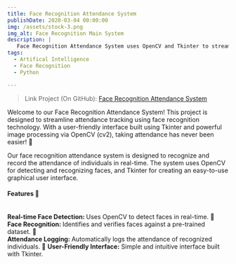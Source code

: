 ```yaml
---
title: Face Recognition Attendance System
publishDate: 2020-03-04 00:00:00
img: /assets/stock-3.png
img_alt: Face Recognition Main System
description: |
   Face Recognition Attendance System uses OpenCV and Tkinter to streamline attendance tracking through real-time face detection and recognition.
tags:
  - Artifical Intelligence
  - Face Recognition
  - Python

---
```

> Link Project (On GitHub): <a href="https://github.com/RaionChan/Face_Recognition" target="_blank">Face Recognition Attendance System</a>


Welcome to our Face Recognition Attendance System! This project is designed to streamline attendance tracking using face recognition technology. With a user-friendly interface built using Tkinter and powerful image processing via OpenCV (cv2), taking attendance has never been easier! 🥳

Our face recognition attendance system is designed to recognize and record the attendance of individuals in real-time. The system uses OpenCV for detecting and recognizing faces, and Tkinter for creating an easy-to-use graphical user interface.

<b></b><h4>Features 🌟</h3></b><br>
<b>Real-time Face Detection: </b>Uses OpenCV to detect faces in real-time. 📸<br>
<b>Face Recognition: </b>Identifies and verifies faces against a pre-trained dataset. 🧠<br>
<b>Attendance Logging: </b>Automatically logs the attendance of recognized individuals. 📝
<b>User-Friendly Interface:</b> Simple and intuitive interface built with Tkinter. 

